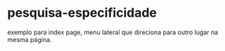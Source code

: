 # pesquisa-especificidade
exemplo para index page, menu lateral que direciona para outro lugar na mesma página.
